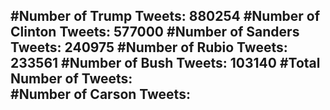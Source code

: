 #Number of Trump Tweets: 880254
#Number of Clinton Tweets: 577000
#Number of Sanders Tweets: 240975
#Number of Rubio Tweets: 233561
#Number of Bush Tweets: 103140
#Total Number of Tweets:  
#Number of Carson Tweets: 
---

